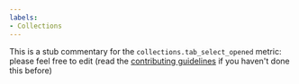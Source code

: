 ```yaml
---
labels:
- Collections
---
```

This is a stub commentary for the `collections.tab_select_opened` metric: please feel free to edit (read the
[contributing guidelines](https://github.com/mozilla/glean-annotations/blob/main/CONTRIBUTING.md)
if you haven't done this before)
